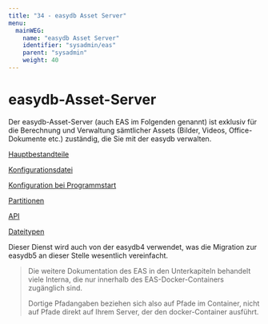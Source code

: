 ```yaml
---
title: "34 - easydb Asset Server"
menu:
  mainWEG:
    name: "easydb Asset Server"
    identifier: "sysadmin/eas"
    parent: "sysadmin"
    weight: 40
---
```

easydb-Asset-Server
===================

Der easydb-Asset-Server (auch EAS im Folgenden genannt) ist exklusiv für
die Berechnung und Verwaltung sämtlicher Assets (Bilder, Videos,
Office-Dokumente etc.) zuständig, die Sie mit der easydb verwalten.

[Hauptbestandteile](installation)

[Konfigurationsdatei](conf)

[Konfiguration bei Programmstart](initconf)

[Partitionen](partitions)

[API](api)

[Dateitypen](filetypes)

Dieser Dienst wird auch von der easydb4 verwendet, was die Migration zur
easydb5 an dieser Stelle wesentlich vereinfacht.

> Die weitere Dokumentation des EAS in den Unterkapiteln behandelt viele Interna, die nur innerhalb des EAS-Docker-Containers zugänglich sind.
>
> Dortige Pfadangaben beziehen sich also auf Pfade im Container, nicht auf Pfade direkt auf Ihrem Server, der den docker-Container ausführt.

